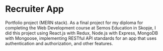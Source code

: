 # Recruiter App
Portfolio project (MERN stack). As a final project for my diploma for completing the Web Development course at Semos Education in Skopje, I did this project using React.js with Redux, Node.js with Express, MongoDB with Mongoose, implementing RESTful API standards for an app that uses authentication and authorization, and other features.
